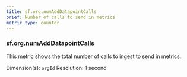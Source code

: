 ```yaml
---
title: sf.org.numAddDatapointCalls
brief: Number of calls to send in metrics
metric_type: counter
---
```

### sf.org.numAddDatapointCalls

This metric shows the total number of calls to ingest to send in metrics.

Dimension(s): `orgId`
Resolution: 1 second
